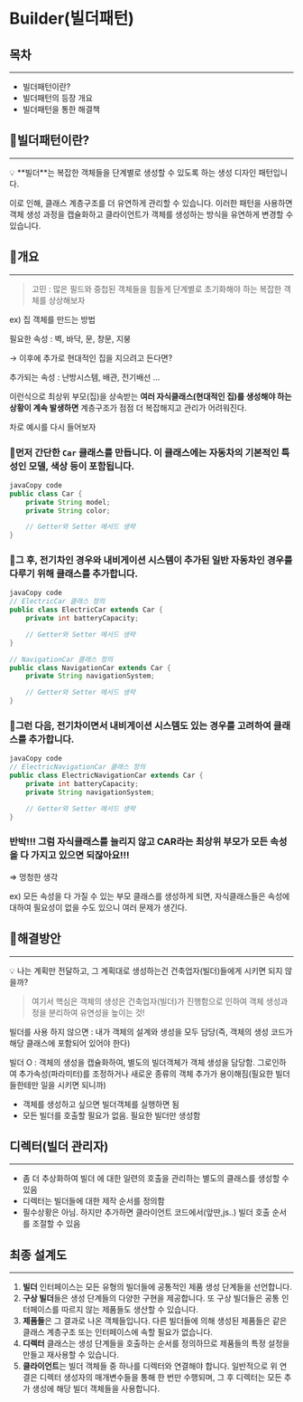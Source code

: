 # Builder(빌더패턴)

## 목차

---

- 빌더패턴이란?
- 빌더패턴의 등장 개요
- 빌더패턴을 통한 해결책

## 📔빌더패턴이란?

---

<aside>
💡 **빌더**는 복잡한 객체들을 단계별로 생성할 수 있도록 하는 생성 디자인 패턴입니다. 

이로 인해, 클래스 계층구조를 더 유연하게 관리할 수 있습니다. 이러한 패턴을 사용하면 객체 생성 과정을 캡슐화하고 클라이언트가 객체를 생성하는 방식을 유연하게 변경할 수 있습니다.

</aside>



## 📔개요

---

> 고민 : 많은 필드와 중첩된 객체들을 힘들게 단계별로 초기화해야 하는 복잡한 객체를 상상해보자
>

ex) 집 객체를 만드는 방법

필요한 속성 : 벽, 바닥, 문, 창문, 지붕

→ 이후에 추가로 현대적인 집을 지으려고 든다면?

추가되는 속성 : 난방시스템, 배관, 전기배선 …

이런식으로 최상위 부모(집)을 상속받는 **여러 자식클래스(현대적인 집)를 생성해야 하는 상황이 계속 발생하면** 계층구조가 점점 더 복잡해지고 관리가 어려워진다.

차로 예시를 다시 들어보자

### 🤔먼저 간단한 **`Car`** 클래스를 만듭니다. 이 클래스에는 자동차의 기본적인 특성인 모델, 색상 등이 포함됩니다.

```java
javaCopy code
public class Car {
    private String model;
    private String color;

    // Getter와 Setter 메서드 생략
}

```

### 🤔그 후, 전기차인 경우와 내비게이션 시스템이 추가된 일반 자동차인 경우를 다루기 위해 클래스를 추가합니다.

```java
javaCopy code
// ElectricCar 클래스 정의
public class ElectricCar extends Car {
    private int batteryCapacity;

    // Getter와 Setter 메서드 생략
}

// NavigationCar 클래스 정의
public class NavigationCar extends Car {
    private String navigationSystem;

    // Getter와 Setter 메서드 생략
}

```

### 🤔그런 다음, 전기차이면서 내비게이션 시스템도 있는 경우를 고려하여 클래스를 추가합니다.

```java
javaCopy code
// ElectricNavigationCar 클래스 정의
public class ElectricNavigationCar extends Car {
    private int batteryCapacity;
    private String navigationSystem;

    // Getter와 Setter 메서드 생략
}
```

### 반박!!! 그럼 자식클래스를 늘리지 않고 CAR라는 최상위 부모가 모든 속성을 다 가지고 있으면 되잖아요!!!

⇒ 멍청한 생각

ex) 모든 속성을 다 가질 수 있는 부모 클래스를 생성하게 되면, 자식클래스들은 속성에 대하여 필요성이 없을 수도 있으니 여러 문제가 생긴다.



## 📔해결방안

---

<aside>
💡 나는 계획만 전달하고, 그 계획대로 생성하는건 건축업자(빌더)들에게 시키면 되지 않을까?

</aside>

> 여기서 핵심은 객체의 생성은 건축업자(빌더)가 진행함으로 인하여 객체 생성과정을 분리하여 유연성을 높이는 것!

빌더를 사용 하지 않으면 : 내가 객체의 설계와 생성을 모두 담당(즉, 객체의 생성 코드가 해당 클래스에 포함되어 있어야 한다)

빌더 O : 객체의 생성을 캡슐화하여, 별도의 빌더객체가 객체 생성을 담당함. 그로인하여 추가속성(파라미터)를 조정하거나 새로운 종류의 객체 추가가 용이해짐(필요한 빌더들한테만 일을 시키면 되니까)
>


- 객체를 생성하고 싶으면 빌더객체를 실행하면 됨
- 모든 빌더를 호출할 필요가 없음. 필요한 빌더만 생성함

## 디렉터(빌더 관리자)

---

- 좀 더 추상화하여 빌더 에 대한 일련의 호출을 관리하는 별도의 클래스를 생성할 수 있음
- 디렉터는 빌더들에 대한 제작 순서를 정의함
- 필수상황은 아님. 하지만 추가하면 클라이언트 코드에서(앞딴,js..) 빌더 호출 순서를 조절할 수 있음

## 최종 설계도

---


1. **빌더** 인터페이스는 모든 유형의 빌더들에 공통적인 제품 생성 단계들을 선언합니다.
2. **구상 빌더**들은 생성 단계들의 다양한 구현을 제공합니다. 또 구상 빌더들은 공통 인터페이스를 따르지 않는 제품들도 생산할 수 있습니다.
3. **제품들**은 그 결과로 나온 객체들입니다. 다른 빌더들에 의해 생성된 제품들은 같은 클래스 계층구조 또는 인터페이스에 속할 필요가 없습니다.
4. **디렉터** 클래스는 생성 단계들을 호출하는 순서를 정의하므로 제품들의 특정 설정을 만들고 재사용할 수 있습니다.
5. **클라이언트**는 빌더 객체들 중 하나를 디렉터와 연결해야 합니다. 일반적으로 위 연결은 디렉터 생성자의 매개변수들을 통해 한 번만 수행되며, 그 후 디렉터는 모든 추가 생성에 해당 빌더 객체들을 사용합니다.